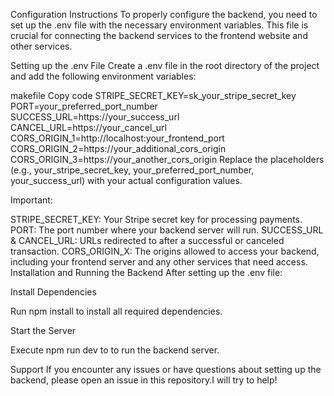 Configuration Instructions
To properly configure the backend, you need to set up the .env file with the necessary environment variables. This file is crucial for connecting the backend services to the frontend website and other services.

Setting up the .env File
Create a .env file in the root directory of the project and add the following environment variables:

makefile
Copy code
STRIPE_SECRET_KEY=sk_your_stripe_secret_key
PORT=your_preferred_port_number
SUCCESS_URL=https://your_success_url
CANCEL_URL=https://your_cancel_url
CORS_ORIGIN_1=http://localhost:your_frontend_port
CORS_ORIGIN_2=https://your_additional_cors_origin
CORS_ORIGIN_3=https://your_another_cors_origin
Replace the placeholders (e.g., your_stripe_secret_key, your_preferred_port_number, your_success_url) with your actual configuration values.

Important:

STRIPE_SECRET_KEY: Your Stripe secret key for processing payments.
PORT: The port number where your backend server will run.
SUCCESS_URL & CANCEL_URL: URLs redirected to after a successful or canceled transaction.
CORS_ORIGIN_X: The origins allowed to access your backend, including your frontend server and any other services that need access.
Installation and Running the Backend
After setting up the .env file:

Install Dependencies

Run npm install to install all required dependencies.

Start the Server

Execute npm run dev to  to run the backend server.

Support
If you encounter any issues or have questions about setting up the backend, please open an issue in this repository.I will try to help!

